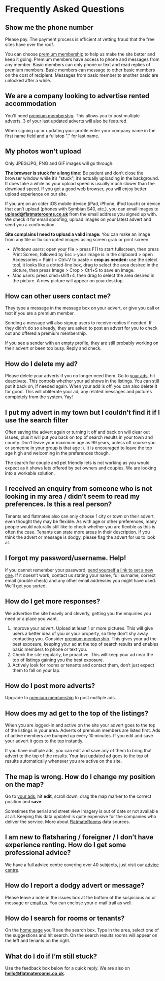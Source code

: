 Frequently Asked Questions
==========================
Show me the phone number
------------------------


Please pay. The payment process is efficient at vetting fraud that the free
sites have over the roof.


You can choose [premium membership](/premium-membership) to help us make the
site better and keep it going. Premium members have access to phone and messages
from any member. Basic members can only phone or text and read replies of
premium members. Basic members can message to other basic members on the cost of
recipient. Messages from basic member to another basic are unlocked after a
while.


We are a company looking to advertise rented accommodation
----------------------------------------------------------


You'll need [premium membership](/premium-membership). This allows you to post
multiple adverts. 3 of your last updated adverts will also be featured.


When signing up or updating your profile enter your company name in the first
name field and a fullstop "." for last name.


My photos won’t upload
----------------------


Only JPEG/JPG, PNG and GIF images will go through.


**The browser is stuck for a long time:** Be patient and don’t close the browser
window while it’s "stuck", it’s actually uploading in the background. It does
take a while as your upload speed is usually much slower than the download
speed. If you get a good web browser, you will enjoy better upload experience on
our site.


If you are on an older iOS mobile device (iPad, iPhone, iPod touch) or device
that can’t upload (phones with Symbian S40, etc.), you can email images to
**upload@flatmaterooms.co.uk** from the email address you signed up with. We
check it for email spoofing, upload images on your latest advert and send you a
confirmation.


**Site complains I need to upload a valid image:** You can make an image from
any file or fix corrupted images using screen grab or print screen.


* *Windows users*: open your file > press F11 to start fullscreen, then press Print Screen, followed by Esc > your image is in the clipboard > open Accessories > Paint > Ctrl+V to paste > **crop as needed:** use the select tool, it looks like a dotted-line box, drag to select the area desired in the picture, then press Image > Crop > Ctrl+S to save an image.
* *Mac users*: press cmd+shift+4, then drag to select the area desired in the picture. A new picture will appear on your desktop.


How can other users contact me?
-------------------------------


They type a message in the message box on your advert, or give you call or text
if you are a premium member.


Sending a message will also signup users to receive replies if needed. If they
didn’t do so already, they are asked to post an advert for you to check out and
offered a premium membership.


If you see a sender with an empty profile, they are still probably working on
their advert or been too busy. Reply and check.


How do I delete my ad?
----------------------


Please delete your adverts if you no longer need them. Go to [your ads](/ads),
hit deactivate. This controls whether your ad shows in the listings. You can
still put it back on, if needed again. When your add is off, you can also delete
it for good. This will obliterate your ad, any related messages and pictures
completely from the system. Yay!


I put my advert in my town but I couldn’t find it if I use the search filter
----------------------------------------------------------------------------


Often saving the advert again or turning it off and back on will clear out
issues, plus it will put you back on top of search results in your town and
county. Don’t leave your maximum age as 99 years, unless off course you or
someone in your group is that age :). It is encouraged to leave the top age high
and welcoming in the preferences though.


The search for couple and pet friendly lets is not working as you would expect
as it shows lets offered by pet owners and couples. We are looking into a
workable solution.


I received an enquiry from someone who is not looking in my area / didn’t seem to read my preferences. Is this a real person?
-----------------------------------------------------------------------------------------------------------------------------


Tenants and flatmates also can only choose 1 city or town on their advert, even
thought they may be flexible. As with age or other preferences, many people
would naturally still like to check whether you are flexible as this is often
the case. Tenants can state more areas in their description. If you think the
advert or message is dodgy, please flag the advert for us to look at.


I forgot my password/username. Help!
------------------------------------


If you cannot remember your password, [send yourself a link to set a new
one](/account/password/reset/). If it doesn’t work, contact us stating your
name, full surname, correct email (double check) and any other email addresses
you might have used. We’ll get you sorted.


How do I get more responses?
----------------------------


We advertise the site heavily and cleverly, getting you the enquiries you need
or a place you want.


1. Improve your advert. Upload at least 1 or more pictures. This will give users a better idea of you or your property, so they don’t shy away contacting you. Consider [premium membership](/premium-membership). This gives your ad the best exposure, keeping your ad at the top of search results and enables basic members to phone or text you.
2. Check the site regularly, be proactive. This will keep your ad near the top of listings gaining you the best exposure.
3. Actively look for rooms or tenants and contact them, don’t just expect them to fall on your lap.


How do I post more adverts?
---------------------------


Upgrade to [premium membership](/premium-membership) to post multiple ads.


How does my ad get to the top of the listings?
----------------------------------------------


When you are logged-in and active on the site your advert goes to the top of the
listings in your area. Adverts of premium members are listed first. Ads of
active members are bumped up every 10 minutes. If you edit and save your advert
it goes to the top instantly.


If you have multiple ads, you can edit and save any of them to bring that advert
to the top of the results. Your last updated ad goes to the top of results
automatically whenever you are active on the site.


The map is wrong. How do I change my position on the map?
---------------------------------------------------------


Go to [your ads](/ads), hit **edit**, scroll down, drag the map marker to the
correct position and **save**.


Sometimes the aerial and street view imagery is out of date or not available at
all. Keeping this data updated is quite expensive for the companies who deliver
the service. More about
[FlatmateRooms](http://data.gov.uk/apps/flatmate-rooms-easy-roommate-and-spare-room-finder-uk-wide)
data sources.


I am new to flatsharing / foreigner / I don’t have experience renting. How do I get some professional advice?
-------------------------------------------------------------------------------------------------------------


We have a full advice centre covering over 40 subjects, just visit our [advice
centre](/advice).


How do I report a dodgy advert or message?
------------------------------------------


Please leave a note in the issues box at the bottom of the suspicious ad or
message or [email us](/contact). You can enclose your e-mail trail as well.


How do I search for rooms or tenants?
-------------------------------------


On the [home page](/) you’ll see the search box. Type in the area, select one of
the suggestions and hit search. On the search results rooms will appear on the
left and tenants on the right.


What do I do if I’m still stuck?
--------------------------------


Use the feedback box below for a quick reply. We are also on
**hello@flatmaterooms.co.uk**.

